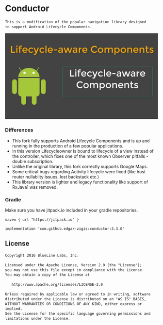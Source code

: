 # Conductor

```
This is a modification of the popular navigation library designed 
to support Android Lifecycle Components.
```
![alt text](https://github.com/edgar-zigis/Conductor/blob/master/sample.jpg?raw=true)

### Differences

* This fork fully supports Android Lifecycle Components and is up and running in the production of a few popular applications.
* In this version Lifecycleowner is bound to lifecycle of a view instead of the controller, which fixes one of the most known Observer pitfalls - double subscription.
* Unlike the original library, this fork correctly supports Google Maps.
* Some critical bugs regarding Activity lifecycle were fixed (like host router nullablity issues, lost backstack etc.)
* This library version is lighter and legacy functionality like support of RxJava1 was removed.

### Gradle
Make sure you have jitpack.io included in your gradle repositories.

```
maven { url "https://jitpack.io" }
```
```
implementation 'com.github.edgar-zigis:conductor:3.3.0'
```

## License
```
Copyright 2016 BlueLine Labs, Inc.

Licensed under the Apache License, Version 2.0 (the "License");
you may not use this file except in compliance with the License.
You may obtain a copy of the License at

   http://www.apache.org/licenses/LICENSE-2.0

Unless required by applicable law or agreed to in writing, software
distributed under the License is distributed on an "AS IS" BASIS,
WITHOUT WARRANTIES OR CONDITIONS OF ANY KIND, either express or implied.
See the License for the specific language governing permissions and
limitations under the License.
```
